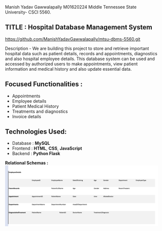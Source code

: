 Manish Yadav Gawwalapally
M01620224
Middle Tennessee State University- CSCI 5560.
## TITLE : Hospital Database Management System

https://github.com/ManishYadavGawwalapally/mtsu-dbms-5560.git

Description -
We are building this project to store and retrieve important hospital data such as patient details, records and appointments, diagnostics and also hospital employee details. This database system can be used and accessed by authorized users to make appointments, view patient information and medical history and also update essential data.

## Focused Functionalities :
- Appointments
- Employee details
- Patient Medical History
- Treatments and diagnostics
- Invoice details


## Technologies Used:
- Database : **MySQL** 
- Frontend : **HTML**, **CSS**, **JavaScript**
- Backend : **Python Flask**

<b>Relational Schemas :</b>
![alt text](https://github.com/ManishYadavGawwalapally/mtsu-dbms-5560/blob/main/db%20schema.png)
